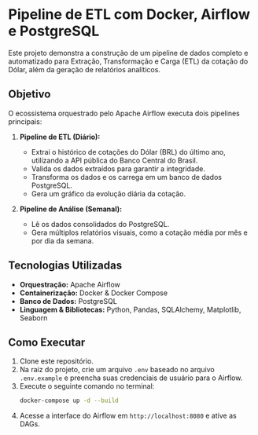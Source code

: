 # Pipeline de ETL com Docker, Airflow e PostgreSQL

Este projeto demonstra a construção de um pipeline de dados completo e automatizado para Extração, Transformação e Carga (ETL) da cotação do Dólar, além da geração de relatórios analíticos.

## Objetivo

O ecossistema orquestrado pelo Apache Airflow executa dois pipelines principais:

1.  **Pipeline de ETL (Diário):**
    * Extrai o histórico de cotações do Dólar (BRL) do último ano, utilizando a API pública do Banco Central do Brasil.
    * Valida os dados extraídos para garantir a integridade.
    * Transforma os dados e os carrega em um banco de dados PostgreSQL.
    * Gera um gráfico da evolução diária da cotação.

2.  **Pipeline de Análise (Semanal):**
    * Lê os dados consolidados do PostgreSQL.
    * Gera múltiplos relatórios visuais, como a cotação média por mês e por dia da semana.

## Tecnologias Utilizadas

* **Orquestração:** Apache Airflow
* **Containerização:** Docker & Docker Compose
* **Banco de Dados:** PostgreSQL
* **Linguagem & Bibliotecas:** Python, Pandas, SQLAlchemy, Matplotlib, Seaborn

## Como Executar

1.  Clone este repositório.
2.  Na raiz do projeto, crie um arquivo `.env` baseado no arquivo `.env.example` e preencha suas credenciais de usuário para o Airflow.
3.  Execute o seguinte comando no terminal:
    ```bash
    docker-compose up -d --build
    ```
4.  Acesse a interface do Airflow em `http://localhost:8080` e ative as DAGs.